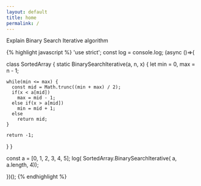 ```yaml
---
layout: default
title: home
permalink: /
---
```


Explain Binary Search Iterative algorithm

{% highlight javascript %}
'use strict'; const log = console.log; (async ()=>{

class SortedArray {
  static BinarySearchIterative(a, n, x) {
    let min = 0, max = n - 1;

    while(min <= max) {
      const mid = Math.trunc((min + max) / 2);
      if(x < a[mid])
        max = mid - 1;
      else if(x > a[mid])
        min = mid + 1;
      else
        return mid;
    }

    return -1;
  }
}

const a = [0, 1, 2, 3, 4, 5];
log(
  SortedArray.BinarySearchIterative(
    a, a.length, 4));

})();
{% endhighlight %}
